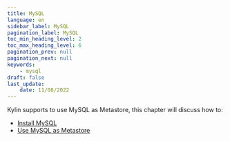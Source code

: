 ```yaml
---
title: MySQL
language: en
sidebar_label: MySQL
pagination_label: MySQL
toc_min_heading_level: 2
toc_max_heading_level: 6
pagination_prev: null
pagination_next: null
keywords:
    - mysql
draft: false
last_update:
    date: 11/08/2022
---
```


Kylin supports to use MySQL as Metastore, this chapter will discuss how to:

- [Install MySQL](install_mysql.md)
- [Use MySQL as Metastore](mysql_metastore.md)
